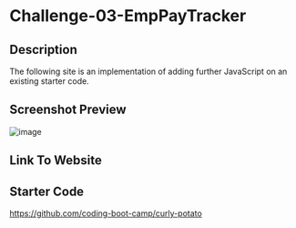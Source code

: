 # Challenge-03-EmpPayTracker

## Description
The following site is an implementation of adding further JavaScript on an existing starter code.

## Screenshot Preview
![image](https://github.com/ChrisRome00/Challenge-03-EmpPayTracker/assets/113261423/3678317f-e83e-468e-94e6-834ce920da99)


## Link To Website


## Starter Code
https://github.com/coding-boot-camp/curly-potato
